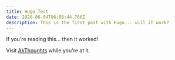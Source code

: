 ```yaml
---
title: Hugo Test
date: 2020-06-04T06:08:44.766Z
description: This is the first post with Hugo... will it work?
---
```

If you're reading this... then it worked!

Visit [AkThoughts](https://akthoughts.net) while you're at it.